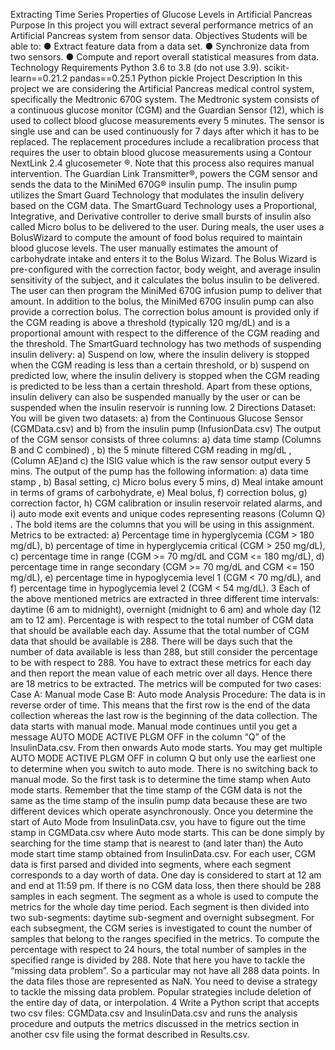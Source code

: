 Extracting Time Series
Properties of Glucose Levels in
Artificial Pancreas
Purpose
In this project you will extract several performance metrics of an Artificial Pancreas system from sensor data.
Objectives
Students will be able to:
● Extract feature data from a data set.
● Synchronize data from two sensors.
● Compute and report overall statistical measures from data.
Technology Requirements
Python 3.6 to 3.8 (do not use 3.9).
scikit-learn==0.21.2
pandas==0.25.1
Python pickle
Project Description
In this project we are considering the Artificial Pancreas medical control system, specifically the Medtronic
670G system. The Medtronic system consists of a continuous glucose monitor (CGM) and the Guardian Sensor
(12), which is used to collect blood glucose measurements every 5 minutes. The sensor is single use and can
be used continuously for 7 days after which it has to be replaced. The replacement procedures include a
recalibration process that requires the user to obtain blood glucose measurements using a Contour NextLink
2.4 glucosemeter ®.
Note that this process also requires manual intervention. The Guardian Link Transmitter®, powers the CGM
sensor and sends the data to the MiniMed 670G® insulin pump. The insulin pump utilizes the Smart Guard
Technology that modulates the insulin delivery based on the CGM data. The SmartGuard Technology uses a
Proportional, Integrative, and Derivative controller to derive small bursts of insulin also called Micro bolus to
be delivered to the user. During meals, the user uses a BolusWizard to compute the amount of food bolus
required to maintain blood glucose levels. The user manually estimates the amount of carbohydrate intake
and enters it to the Bolus Wizard.
The Bolus Wizard is pre-configured with the correction factor, body weight, and average insulin sensitivity of
the subject, and it calculates the bolus insulin to be delivered. The user can then program the MiniMed 670G
infusion pump to deliver that amount. In addition to the bolus, the MiniMed 670G insulin pump can also
provide a correction bolus. The correction bolus amount is provided only if the CGM reading is above a
threshold (typically 120 mg/dL) and is a proportional amount with respect to the difference of the CGM
reading and the threshold.
The SmartGuard technology has two methods of suspending insulin delivery: a) Suspend on low, where the
insulin delivery is stopped when the CGM reading is less than a certain threshold, or b) suspend on predicted
low, where the insulin delivery is stopped when the CGM reading is predicted to be less than a certain
threshold. Apart from these options, insulin delivery can also be suspended manually by the user or can be
suspended when the insulin reservoir is running low.
2
Directions
Dataset:
You will be given two datasets:
a) from the Continuous Glucose Sensor (CGMData.csv) and
b) from the insulin pump (InfusionData.csv)
The output of the CGM sensor consists of three columns:
a) data time stamp (Columns B and C combined) ,
b) the 5 minute filtered CGM reading in mg/dL , (Column AE)and
c) the ISIG value which is the raw sensor output every 5 mins.
The output of the pump has the following information:
a) data time stamp ,
b) Basal setting,
c) Micro bolus every 5 mins,
d) Meal intake amount in terms of grams of carbohydrate,
e) Meal bolus,
f) correction bolus,
g) correction factor,
h) CGM calibration or insulin reservoir related alarms, and
i) auto mode exit events and unique codes representing reasons (Column Q) .
The bold items are the columns that you will be using in this assignment.
Metrics to be extracted:
a) Percentage time in hyperglycemia (CGM > 180 mg/dL),
b) percentage of time in hyperglycemia critical (CGM > 250 mg/dL),
c) percentage time in range (CGM >= 70 mg/dL and CGM <= 180 mg/dL),
d) percentage time in range secondary (CGM >= 70 mg/dL and CGM <= 150 mg/dL),
e) percentage time in hypoglycemia level 1 (CGM < 70 mg/dL), and
f) percentage time in hypoglycemia level 2 (CGM < 54 mg/dL).
3
Each of the above mentioned metrics are extracted in three different time intervals: daytime (6 am to
midnight), overnight (midnight to 6 am) and whole day (12 am to 12 am).
Percentage is with respect to the total number of CGM data that should be available each day. Assume that
the total number of CGM data that should be available is 288. There will be days such that the number of data
available is less than 288, but still consider the percentage to be with respect to 288.
You have to extract these metrics for each day and then report the mean value of each metric over all days.
Hence there are 18 metrics to be extracted.
The metrics will be computed for two cases:
Case A: Manual mode
Case B: Auto mode
Analysis Procedure:
The data is in reverse order of time. This means that the first row is the end of the data collection whereas the
last row is the beginning of the data collection. The data starts with manual mode. Manual mode continues
until you get a message AUTO MODE ACTIVE PLGM OFF in the column “Q” of the InsulinData.csv. From then
onwards Auto mode starts. You may get multiple AUTO MODE ACTIVE PLGM OFF in column Q but only use the
earliest one to determine when you switch to auto mode. There is no switching back to manual mode. So the
first task is to determine the time stamp when Auto mode starts. Remember that the time stamp of the CGM
data is not the same as the time stamp of the insulin pump data because these are two different devices
which operate asynchronously.
Once you determine the start of Auto Mode from InsulinData.csv, you have to figure out the time stamp in
CGMData.csv where Auto mode starts. This can be done simply by searching for the time stamp that is
nearest to (and later than) the Auto mode start time stamp obtained from InsulinData.csv.
For each user, CGM data is first parsed and divided into segments, where each segment corresponds to a day
worth of data. One day is considered to start at 12 am and end at 11:59 pm. If there is no CGM data loss, then
there should be 288 samples in each segment. The segment as a whole is used to compute the metrics for the
whole day time period. Each segment is then divided into two sub-segments: daytime sub-segment and
overnight subsegment. For each subsegment, the CGM series is investigated to count the number of samples
that belong to the ranges specified in the metrics. To compute the percentage with respect to 24 hours, the
total number of samples in the specified range is divided by 288.
Note that here you have to tackle the “missing data problem”. So a particular may not have all 288 data
points. In the data files those are represented as NaN. You need to devise a strategy to tackle the missing data
problem. Popular strategies include deletion of the entire day of data, or interpolation.
4
Write a Python script that accepts two csv files: CGMData.csv and InsulinData.csv and runs the analysis
procedure and outputs the metrics discussed in the metrics section in another csv file using the format
described in Results.csv.
